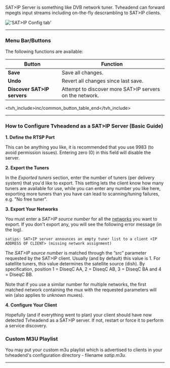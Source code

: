 SAT\>IP Server is something like DVB network tuner. Tvheadend can
forward mpegts input streams including on-the-fly descrambling to SAT\>IP
clients.

!['SAT\>IP Config tab'](static/img/doc/satip_server/tab.png)

---

### Menu Bar/Buttons

The following functions are available:

Button                      | Function
----------------------------|-------------------
**Save**                    | Save all changes.
**Undo**                    | Revert all changes since last save.
**Discover SAT\>IP servers**| Attempt to discover more SAT>IP servers on the network.
<tvh_include>inc/common_button_table_end</tvh_include>

---

### How to Configure Tvheadend as a SAT\>IP Server (Basic Guide)

**1. Define the RTSP Port**

This can be anything you like, it is recommended that you use 9983 
(to avoid permission issues). Entering zero (0) in this field will 
disable the server. 

**2. Export the Tuners**

In the *Exported tuners* section, enter the number of tuners (per 
delivery system) that you'd like to export. This setting lets the 
client know how many tuners are available for use, while you can enter 
any number you like here, exporting more tuners than you have can lead 
to scanning/tuning failures, e.g. "No free tuner".

**3. Export Your Networks** 

You must enter a *SAT\>IP source number* for all the 
[networks](class/mpegts_network) you want to export. If you don't export 
any, you will see the following error message (in the log).

`satips: SAT>IP server announces an empty tuner list to a client <IP ADDRESS OF CLIENT> (missing network assignment)` 

The *SAT\>IP source number* is matched through the “src” parameter 
requested by the SAT\>IP client. Usually (and by default) this value 
is 1. For satellite tuners, this value determines the satellite source 
(dish). By specification, position 1 = DiseqC AA, 2 = DiseqC AB, 3 = 
DiseqC BA and 4 = DiseqC BB.

Note that if you use a similar number for multiple 
networks, the first matched network containing the mux with the 
requested parameters will win (also applies to unknown muxes).

**4. Configure Your Client**

Hopefully (and if everything went to plan) your client should have 
now detected Tvheadend as a SAT\>IP server. If not, restart or force 
it to perform a service discovery.

### Custom M3U Playlist

You may put your custom m3u playlist which is advertised to clients
in your tvheadend's configuration directory - filename *satip.m3u*.

---
